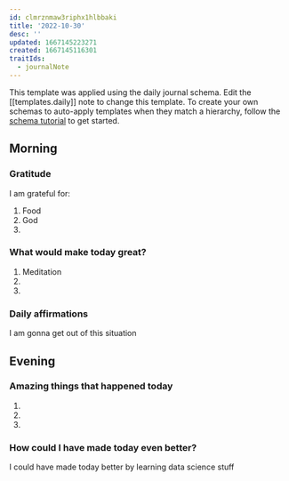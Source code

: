 ```yaml
---
id: clmrznmaw3riphx1hlbbaki
title: '2022-10-30'
desc: ''
updated: 1667145223271
created: 1667145116301
traitIds:
  - journalNote
---
```

This template was applied using the daily journal schema. Edit the [[templates.daily]] note to change this template.
To create your own schemas to auto-apply templates when they match a hierarchy, follow the [schema tutorial](https://blog.dendron.so/notes/P1DL2uXHpKUCa7hLiFbFA/) to get started.

<!--
Based on the journaling method created by Intelligent Change:
- [Intelligent Change: Our Story](https://www.intelligentchange.com/pages/our-story)
- [The Five Minute Journal](https://www.intelligentchange.com/products/the-five-minute-journal)
-->

## Morning

<!-- Fill out this section after waking up -->


### Gratitude

I am grateful for:

1. Food
2. God
3.

### What would make today great?

1. Meditation
2.
3.

### Daily affirmations

I am gonna get out of this situation

## Evening

<!-- Fill out this section before going to sleep, reflecting on your day -->

### Amazing things that happened today

1.
2.
3.

### How could I have made today even better?

I could have made today better by learning data science stuff
